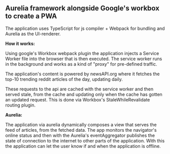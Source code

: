 ## Aurelia framework alongside Google's workbox to create a PWA

The application uses TypeScript for js compiler + Webpack for bundling and Aurelia as the UI-renderer.


**How it works:**


Using google's Workbox webpack plugin the application injects a Service Worker file into the browser that is then executed. The service worker runs in the background and works as a kind of "proxy" for pre-defined traffic.

The application's content is powered by newsAPI.org where it fetches the top-10 trending reddit articles of the day, updating daily. 

These requests to the api are cached with the service worker and then served stale, from the cache and updating only when the cache has gotten an updated request. This is done via Workbox's StaleWhileRevalidate routing plugin.


**Aurelia:**

The application via aurelia dynamically composes a view that serves the feed of articles, from the fetched data. The app monitors the navigator's online status and then with the Aurelia's eventAggregator publishes the state of connection to the internet to other parts of the application. With this the application can let the user know if and when the application is offline.


